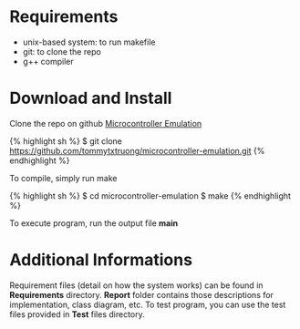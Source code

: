 # Requirements

* unix-based system: to run makefile
* git: to clone the repo
* g++ compiler

# Download and Install

Clone the repo on github
[Microcontroller Emulation](https://github.com/tommytxtruong/microcontroller-emulation)

{% highlight sh %}
$ git clone https://github.com/tommytxtruong/microcontroller-emulation.git
{% endhighlight %}

To compile, simply run make

{% highlight sh %}
$ cd microcontroller-emulation
$ make
{% endhighlight %}

To execute program, run the output file **main**

# Additional Informations

Requirement files (detail on how the system works) can be found in
**Requirements** directory. **Report** folder
contains those descriptions for implementation, class diagram, etc. To test
program, you can use the test files provided in **Test** files directory.
